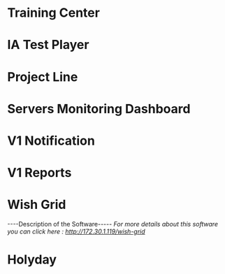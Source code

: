 <!-- TITLE: Welcome to our Wiki site for InfoArch Internal Projects!  -->
<!-- SUBTITLE: We can find here all the latest documentation for the latest versions of our internal projects  -->


# Training Center
# IA Test Player
# Project Line
# Servers Monitoring Dashboard

# V1 Notification

#  V1 Reports

# Wish Grid
----Description of the Software-----
*For more details about this software you can click here : http://172.30.1.119/wish-grid*

# Holyday

